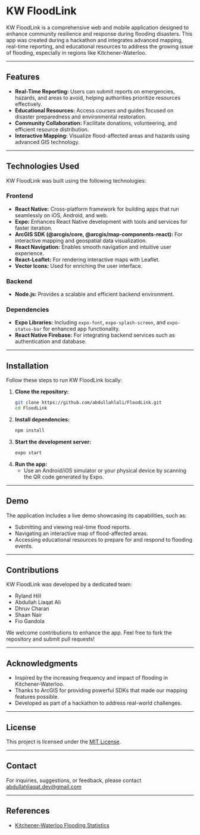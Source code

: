 # KW FloodLink

KW FloodLink is a comprehensive web and mobile application designed to enhance community resilience and response during flooding disasters. This app was created during a hackathon and integrates advanced mapping, real-time reporting, and educational resources to address the growing issue of flooding, especially in regions like Kitchener-Waterloo.

---

## Features

- **Real-Time Reporting:** Users can submit reports on emergencies, hazards, and areas to avoid, helping authorities prioritize resources effectively.
- **Educational Resources:** Access courses and guides focused on disaster preparedness and environmental restoration.
- **Community Collaboration:** Facilitate donations, volunteering, and efficient resource distribution.
- **Interactive Mapping:** Visualize flood-affected areas and hazards using advanced GIS technology.

---

## Technologies Used

KW FloodLink was built using the following technologies:

### Frontend
- **React Native:** Cross-platform framework for building apps that run seamlessly on iOS, Android, and web.
- **Expo:** Enhances React Native development with tools and services for faster iteration.
- **ArcGIS SDK (@arcgis/core, @arcgis/map-components-react):** For interactive mapping and geospatial data visualization.
- **React Navigation:** Enables smooth navigation and intuitive user experience.
- **React-Leaflet:** For rendering interactive maps with Leaflet.
- **Vector Icons:** Used for enriching the user interface.

### Backend
- **Node.js:** Provides a scalable and efficient backend environment.

### Dependencies
- **Expo Libraries:** Including `expo-font`, `expo-splash-screen`, and `expo-status-bar` for enhanced app functionality.
- **React Native Firebase:** For integrating backend services such as authentication and database.

---

## Installation

Follow these steps to run KW FloodLink locally:

1. **Clone the repository:**
   ```bash
   git clone https://github.com/abdullahlali/FloodLink.git
   cd FloodLink
   ```
2. **Install dependencies:**
   ```bash
   npm install
   ```
3. **Start the development server:**
   ```bash
   expo start
   ```
4. **Run the app:**
   - Use an Android/iOS simulator or your physical device by scanning the QR code generated by Expo.

---

## Demo

The application includes a live demo showcasing its capabilities, such as:

- Submitting and viewing real-time flood reports.
- Navigating an interactive map of flood-affected areas.
- Accessing educational resources to prepare for and respond to flooding events.

---

## Contributions

KW FloodLink was developed by a dedicated team:

- Ryland Hill
- Abdullah Liaqat Ali
- Dhruv Charan
- Shaan Nair
- Fio Gandola

We welcome contributions to enhance the app. Feel free to fork the repository and submit pull requests!

---

## Acknowledgments

- Inspired by the increasing frequency and impact of flooding in Kitchener-Waterloo.
- Thanks to ArcGIS for providing powerful SDKs that made our mapping features possible.
- Developed as part of a hackathon to address real-world challenges.

---

## License

This project is licensed under the [MIT License](LICENSE).

---

## Contact

For inquiries, suggestions, or feedback, please contact abdullahliaqat.dev@gmail.com

---

## References

- [Kitchener-Waterloo Flooding Statistics](https://www.cbc.ca/news/canada/kitchener-waterloo/top-10-weather-waterloo-region-spring-flood-warm-fall-1.4460536)

